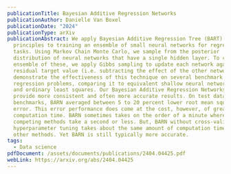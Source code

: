 ```yaml
---
publicationTitle: Bayesian Additive Regression Networks
publicationAuthor: Danielle Van Boxel
publicationDate: "2024"
publicationType: arXiv
publicationAbstract: We apply Bayesian Additive Regression Tree (BART)
  principles to training an ensemble of small neural networks for regression
  tasks. Using Markov Chain Monte Carlo, we sample from the posterior
  distribution of neural networks that have a single hidden layer. To create an
  ensemble of these, we apply Gibbs sampling to update each network against the
  residual target value (i.e. subtracting the effect of the other networks). We
  demonstrate the effectiveness of this technique on several benchmark
  regression problems, comparing it to equivalent shallow neural networks, BART,
  and ordinary least squares. Our Bayesian Additive Regression Networks (BARN)
  provide more consistent and often more accurate results. On test data
  benchmarks, BARN averaged between 5 to 20 percent lower root mean square
  error. This error performance does come at the cost, however, of greater
  computation time. BARN sometimes takes on the order of a minute where
  competing methods take a second or less. But, BARN without cross-validated
  hyperparameter tuning takes about the same amount of computation time as tuned
  other methods. Yet BARN is still typically more accurate.
tags:
  - Data science
pdfDocument: /assets/documents/publications/2404.04425.pdf
webLink: https://arxiv.org/abs/2404.04425
---
```

